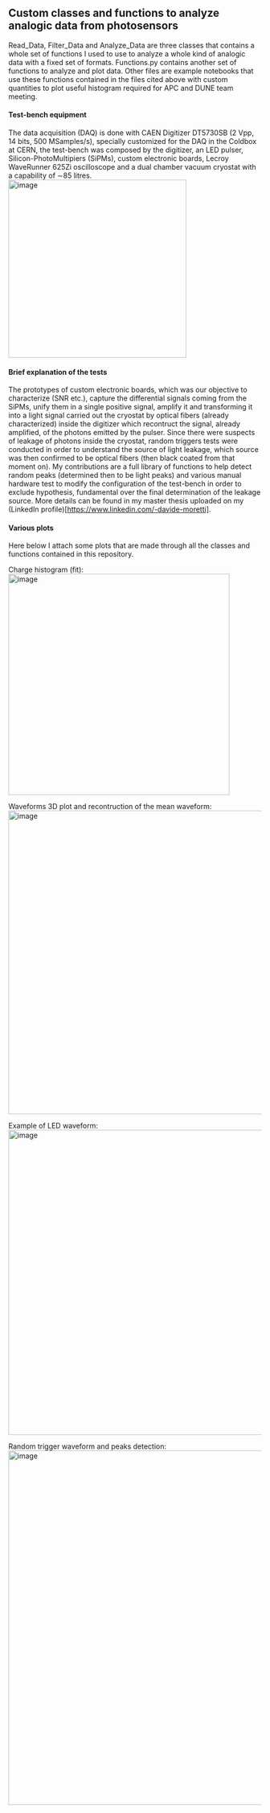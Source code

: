 ## Custom classes and functions to analyze analogic data from photosensors

Read_Data, Filter_Data and Analyze_Data are three classes that contains a whole set of functions I used to use to analyze a whole kind of analogic data with a fixed set of formats.
Functions.py contains another set of functions to analyze and plot data.
Other files are example notebooks that use these functions contained in the files cited above with custom quantities to plot useful histogram required for APC and DUNE team meeting.

#### Test-bench equipment
The data acquisition (DAQ) is done with CAEN Digitizer DT5730SB (2 Vpp, 14 bits, 500 MSamples/s), specially customized for the DAQ in the Coldbox at CERN, the test-bench was composed by the digitizer, an LED pulser, Silicon-PhotoMultipiers (SiPMs), custom electronic boards, Lecroy WaveRunner 625Zi oscilloscope and a dual chamber vacuum cryostat with a capability of ∼85 litres.
<img width="354" alt="image" src="https://github.com/user-attachments/assets/c24a019d-1846-4758-bcc7-d0139199e50f" />

#### Brief explanation of the tests
The prototypes of custom electronic boards, which was our objective to characterize (SNR etc.), capture the differential signals coming from the SiPMs, unify them in a single positive signal, 
amplify it and transforming it into a light signal carried out the cryostat by optical fibers (already characterized) inside the digitizer which recontruct the signal, already amplified, of the photons emitted by the pulser.
Since there were suspects of leakage of photons inside the cryostat, random triggers tests were conducted in order to understand the source of light leakage, 
which source was then confirmed to be optical fibers (then black coated from that moment on). My contributions are a full library of functions to help detect random peaks (determined then to be light peaks) and various manual hardware test
to modify the configuration of the test-bench in order to exclude hypothesis, fundamental over the final determination of the leakage source.
More details can be found in my master thesis uploaded on my (LinkedIn profile)[https://www.linkedin.com/-davide-moretti].

#### Various plots
Here below I attach some plots that are made through all the classes and functions contained in this repository.

Charge histogram (fit):
<img width="440" alt="image" src="https://github.com/user-attachments/assets/19866b58-2127-490f-b846-893f5248441e" />


Waveforms 3D plot and recontruction of the mean waveform:
<img width="604" alt="image" src="https://github.com/user-attachments/assets/21c0a5ba-014e-43f8-9ef9-72aa29986337" />


Example of LED waveform:
<img width="607" alt="image" src="https://github.com/user-attachments/assets/2d064890-29e8-4ff4-aaa9-fb11fe4935c9" />


Random trigger waveform and peaks detection:
<img width="705" alt="image" src="https://github.com/user-attachments/assets/3faf8853-4c80-4de3-b5f7-9b4311236242" />



